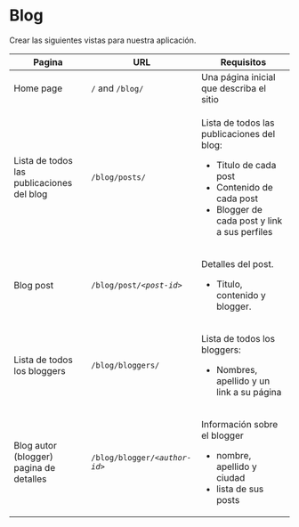 # Blog


Crear las siguientes vistas para nuestra aplicación.

<table class="standard-table">
 <thead>
  <tr>
   <th scope="col">Pagina</th>
   <th scope="col">URL</th>
   <th scope="col">Requisitos</th>
  </tr>
 </thead>
 <tbody>
  <tr>
   <td>Home page</td>
   <td><code>/</code> and <code>/blog/</code></td>
   <td>Una página inicial que describa el sitio</td>
  </tr>
  <tr>
   <td>Lista de todos las publicaciones del blog</td>
   <td><code>/blog/posts/</code></td>
   <td>
    <p>Lista de todos las publicaciones&nbsp;del blog:</p>
    <ul>
     <li>Titulo de cada post</li>
     <li>Contenido de cada post</li>
     <li>Blogger de cada post y link a sus perfiles</li>
    </ul>
   </td>
  </tr>
<tr>
   <td>Blog post</td>
   <td><code>/blog/post/<em>&lt;post-id&gt;</em></code></td>
   <td>
    <p>Detalles del post.</p>
    <ul>
     <li>Titulo, contenido y blogger.</li>
    </ul>
   </td>
  </tr>
   <tr>
   <td>Lista de todos los bloggers</td>
   <td><code>/blog/bloggers/</code></td>
   <td>
    <p>Lista de todos los bloggers:</p>
    <ul>
     <li>Nombres, apellido y un link a su página</li>
    </ul>
   </td>
  </tr>
  <tr>
   <td>Blog autor (blogger) pagina de detalles</td>
   <td><code>/blog/blogger/<em>&lt;author-id&gt;</em></code></td>
   <td>
    <p>Información sobre el blogger</p>
    <ul>
     <li>nombre, apellido y ciudad</li>
     <li>lista de sus posts</li>
    </ul>
   </td>
  </tr>
 </tbody>
</table>